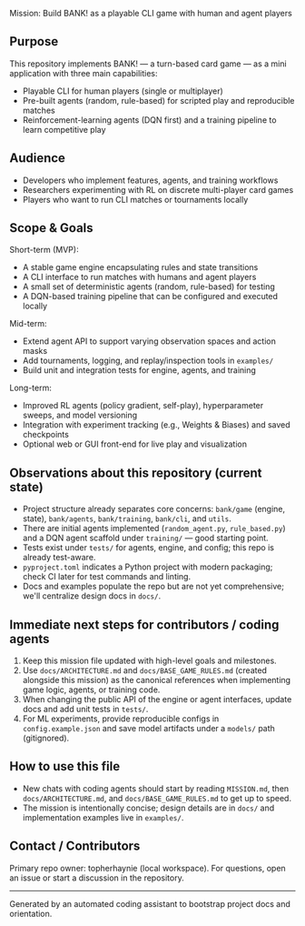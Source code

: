 Mission: Build BANK! as a playable CLI game with human and agent players

Purpose
-------
This repository implements BANK! — a turn-based card game — as a mini application with three main capabilities:

- Playable CLI for human players (single or multiplayer)
- Pre-built agents (random, rule-based) for scripted play and reproducible matches
- Reinforcement-learning agents (DQN first) and a training pipeline to learn competitive play

Audience
--------
- Developers who implement features, agents, and training workflows
- Researchers experimenting with RL on discrete multi-player card games
- Players who want to run CLI matches or tournaments locally

Scope & Goals
---------------
Short-term (MVP):

- A stable game engine encapsulating rules and state transitions
- A CLI interface to run matches with humans and agent players
- A small set of deterministic agents (random, rule-based) for testing
- A DQN-based training pipeline that can be configured and executed locally

Mid-term:

- Extend agent API to support varying observation spaces and action masks
- Add tournaments, logging, and replay/inspection tools in `examples/`
- Build unit and integration tests for engine, agents, and training

Long-term:

- Improved RL agents (policy gradient, self-play), hyperparameter sweeps, and model versioning
- Integration with experiment tracking (e.g., Weights & Biases) and saved checkpoints
- Optional web or GUI front-end for live play and visualization

Observations about this repository (current state)
-----------------------------------------------
- Project structure already separates core concerns: `bank/game` (engine, state), `bank/agents`, `bank/training`, `bank/cli`, and `utils`.
- There are initial agents implemented (`random_agent.py`, `rule_based.py`) and a DQN agent scaffold under `training/` — good starting point.
- Tests exist under `tests/` for agents, engine, and config; this repo is already test-aware.
- `pyproject.toml` indicates a Python project with modern packaging; check CI later for test commands and linting.
- Docs and examples populate the repo but are not yet comprehensive; we'll centralize design docs in `docs/`.

Immediate next steps for contributors / coding agents
---------------------------------------------------
1. Keep this mission file updated with high-level goals and milestones.
2. Use `docs/ARCHITECTURE.md` and `docs/BASE_GAME_RULES.md` (created alongside this mission) as the canonical references when implementing game logic, agents, or training code.
3. When changing the public API of the engine or agent interfaces, update docs and add unit tests in `tests/`.
4. For ML experiments, provide reproducible configs in `config.example.json` and save model artifacts under a `models/` path (gitignored).

How to use this file
--------------------
- New chats with coding agents should start by reading `MISSION.md`, then `docs/ARCHITECTURE.md`, and `docs/BASE_GAME_RULES.md` to get up to speed.
- The mission is intentionally concise; design details are in `docs/` and implementation examples live in `examples/`.

Contact / Contributors
----------------------
Primary repo owner: topherhaynie (local workspace). For questions, open an issue or start a discussion in the repository.

---
Generated by an automated coding assistant to bootstrap project docs and orientation.
